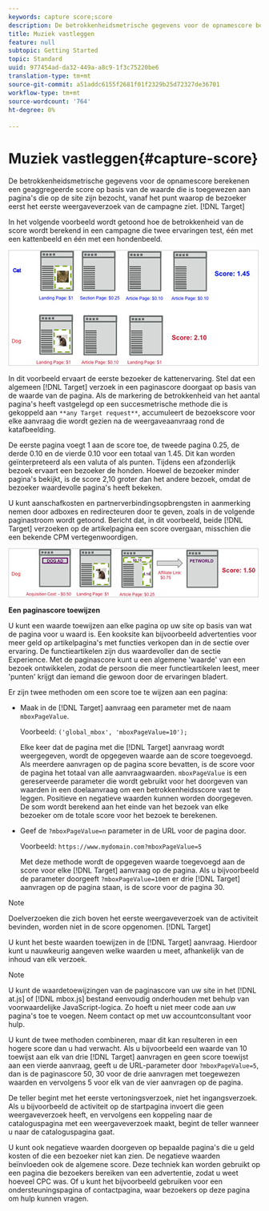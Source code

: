 ```yaml
---
keywords: capture score;score
description: De betrokkenheidsmetrische gegevens voor de opnamescore berekenen een geaggregeerde score op basis van de waarde die is toegewezen aan pagina's die op de site zijn bezocht, vanaf het punt waarop de bezoeker de eerste aanvraag voor het weergavedoel van de campagne ziet.
title: Muziek vastleggen
feature: null
subtopic: Getting Started
topic: Standard
uuid: 977454ad-da32-449a-a8c9-1f3c75220be6
translation-type: tm+mt
source-git-commit: a51addc6155f2681f01f2329b25d72327de36701
workflow-type: tm+mt
source-wordcount: '764'
ht-degree: 0%

---
```



# Muziek vastleggen{#capture-score}

De betrokkenheidsmetrische gegevens voor de opnamescore berekenen een geaggregeerde score op basis van de waarde die is toegewezen aan pagina&#39;s die op de site zijn bezocht, vanaf het punt waarop de bezoeker eerst het eerste weergaveverzoek van de campagne ziet. [!DNL Target]

In het volgende voorbeeld wordt getoond hoe de betrokkenheid van de score wordt berekend in een campagne die twee ervaringen test, één met een kattenbeeld en één met een hondenbeeld.

![](assets/example_score.png)

In dit voorbeeld ervaart de eerste bezoeker de kattenervaring. Stel dat een algemeen [!DNL Target] verzoek in een paginascore doorgaat op basis van de waarde van de pagina. Als de markering de betrokkenheid van het aantal pagina&#39;s heeft vastgelegd op een succesmetrische methode die is gekoppeld aan `**any Target request**`, accumuleert de bezoekscore voor elke aanvraag die wordt gezien na de weergaveaanvraag rond de katafbeelding.

De eerste pagina voegt 1 aan de score toe, de tweede pagina 0.25, de derde 0.10 en de vierde 0.10 voor een totaal van 1.45. Dit kan worden geïnterpreteerd als een valuta of als punten. Tijdens een afzonderlijk bezoek ervaart een bezoeker de honden. Hoewel de bezoeker minder pagina&#39;s bekijkt, is de score 2,10 groter dan het andere bezoek, omdat de bezoeker waardevolle pagina&#39;s heeft bekeken.

U kunt aanschafkosten en partnerverbindingsopbrengsten in aanmerking nemen door adboxes en redirecteuren door te geven, zoals in de volgende paginastroom wordt getoond. Bericht dat, in dit voorbeeld, beide [!DNL Target] verzoeken op de artikelpagina een score overgaan, misschien die een bekende CPM vertegenwoordigen.

![](assets/example_score2.png)

**Een paginascore toewijzen**

U kunt een waarde toewijzen aan elke pagina op uw site op basis van wat de pagina voor u waard is. Een kooksite kan bijvoorbeeld advertenties voor meer geld op artikelpagina&#39;s met functies verkopen dan in de sectie over ervaring. De functieartikelen zijn dus waardevoller dan de sectie Experience. Met de paginascore kunt u een algemene &#39;waarde&#39; van een bezoek ontwikkelen, zodat de persoon die meer functieartikelen leest, meer &#39;punten&#39; krijgt dan iemand die gewoon door de ervaringen bladert.

Er zijn twee methoden om een score toe te wijzen aan een pagina:

* Maak in de [!DNL Target] aanvraag een parameter met de naam `mboxPageValue`.

   Voorbeeld: `('global_mbox', 'mboxPageValue=10');`

   Elke keer dat de pagina met die [!DNL Target] aanvraag wordt weergegeven, wordt de opgegeven waarde aan de score toegevoegd. Als meerdere aanvragen op de pagina score bevatten, is de score voor de pagina het totaal van alle aanvraagwaarden. `mboxPageValue` is een gereserveerde parameter die wordt gebruikt voor het doorgeven van waarden in een doelaanvraag om een betrokkenheidsscore vast te leggen. Positieve en negatieve waarden kunnen worden doorgegeven. De som wordt berekend aan het einde van het bezoek van elke bezoeker om de totale score voor het bezoek te berekenen.

* Geef de `?mboxPageValue=n` parameter in de URL voor de pagina door.

   Voorbeeld: `https://www.mydomain.com?mboxPageValue=5`

   Met deze methode wordt de opgegeven waarde toegevoegd aan de score voor elke [!DNL Target] aanvraag op de pagina. Als u bijvoorbeeld de parameter doorgeeft `?mboxPageValue=10`en er drie [!DNL Target] aanvragen op de pagina staan, is de score voor de pagina 30.

>[!NOTE]
>
>Doelverzoeken die zich boven het eerste weergaveverzoek van de activiteit bevinden, worden niet in de score opgenomen. [!DNL Target]

U kunt het beste waarden toewijzen in de [!DNL Target] aanvraag. Hierdoor kunt u nauwkeurig aangeven welke waarden u meet, afhankelijk van de inhoud van elk verzoek.

>[!NOTE]
>
>U kunt de waardetoewijzingen van de paginascore van uw site in het [!DNL at.js] of [!DNL mbox.js] bestand eenvoudig onderhouden met behulp van voorwaardelijke JavaScript-logica. Zo hoeft u niet meer code aan uw pagina&#39;s toe te voegen. Neem contact op met uw accountconsultant voor hulp.

U kunt de twee methoden combineren, maar dit kan resulteren in een hogere score dan u had verwacht. Als u bijvoorbeeld een waarde van 10 toewijst aan elk van drie [!DNL Target] aanvragen en geen score toewijst aan een vierde aanvraag, geeft u de URL-parameter door `?mboxPageValue=5`, dan is de paginascore 50, 30 voor de drie aanvragen met toegewezen waarden en vervolgens 5 voor elk van de vier aanvragen op de pagina.

De teller begint met het eerste vertoningsverzoek, niet het ingangsverzoek. Als u bijvoorbeeld de activiteit op de startpagina invoert die geen weergaveverzoek heeft, en vervolgens een koppeling naar de cataloguspagina met een weergaveverzoek maakt, begint de teller wanneer u naar de cataloguspagina gaat.

U kunt ook negatieve waarden doorgeven op bepaalde pagina&#39;s die u geld kosten of die een bezoeker niet kan zien. De negatieve waarden beïnvloeden ook de algemene score. Deze techniek kan worden gebruikt op een pagina die bezoekers bereiken van een advertentie, zodat u weet hoeveel CPC was. Of u kunt het bijvoorbeeld gebruiken voor een ondersteuningspagina of contactpagina, waar bezoekers op deze pagina om hulp kunnen vragen.
